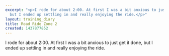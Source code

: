 ```yaml
---
excerpt: "<p>I rode for about 2:00. At first I was a bit anxious to just get it done,
  but I ended up settling in and really enjoying the ride.</p>"
layout: training_diary
title: Road Ride Zone 2
created: 1437877852
---
```

<p>I rode for about 2:00. At first I was a bit anxious to just get it done, but I ended up settling in and really enjoying the ride.</p>
